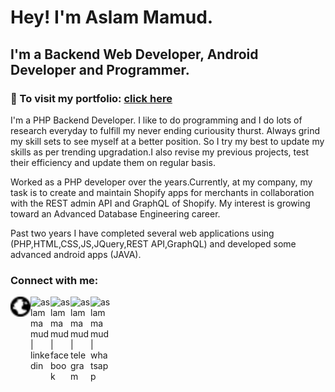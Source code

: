 # Hey! I'm Aslam Mamud.   


## I'm a Backend Web Developer, Android Developer and Programmer.    
    
    
### 🚀 To visit my portfolio: [click here][website]   

I'm a PHP Backend Developer. I like to do programming and I do lots of research everyday to fulfill my never ending curiousity thurst. Always grind my skill sets to see myself at a better position. So I try my best to update my skills as per trending upgradation.I also revise my previous projects, test their efficiency and update them on regular basis.

Worked as a PHP developer over the years.Currently, at my company, my task is to create and maintain Shopify apps for merchants in collaboration with the REST admin API and GraphQL of Shopify. My interest is growing toward an Advanced Database Engineering career.

Past two years I have completed several web applications using (PHP,HTML,CSS,JS,JQuery,REST API,GraphQL) and developed some advanced android apps (JAVA).    


### Connect with me:

[<img align="left" alt="aslammamud" width="32px" src="https://raw.githubusercontent.com/iconic/open-iconic/master/svg/globe.svg" />][website]
[<img align="left" alt="aslammamud | linkedin" width="32px" src="https://cdn.jsdelivr.net/npm/simple-icons@v3/icons/linkedin.svg" />][linkedin]
[<img align="left" alt="aslammamud | facebook" width="32px" src="https://cdn.jsdelivr.net/npm/simple-icons@v3/icons/facebook.svg" />][facebook]
[<img align="left" alt="aslammamud | telegram" width="32px" src="https://cdn.jsdelivr.net/npm/simple-icons@v3/icons/telegram.svg" />][telegram]
[<img align="left" alt="aslammamud | whatsapp" width="32px" src="https://cdn.jsdelivr.net/npm/simple-icons@v3/icons/whatsapp.svg" />][whatsapp]

[website]: https://aslammamud.github.io/aslammamud
[linkedin]: https://linkedin.com/in/aslammamud
[facebook]: https://www.facebook.com/anonymous.mamud
[telegram]: https://t.me/aslammamud
[whatsapp]: https://api.whatsapp.com/send/?phone=8801521310261&text=Hello%21+Mamud%2C+Let%27s+Chat+on+Whatsapp.&app_absent=0
